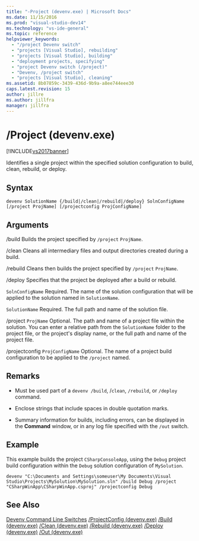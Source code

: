 ```yaml
---
title: "-Project (devenv.exe) | Microsoft Docs"
ms.date: 11/15/2016
ms.prod: "visual-studio-dev14"
ms.technology: "vs-ide-general"
ms.topic: reference
helpviewer_keywords:
  - "/project Devenv switch"
  - "projects [Visual Studio], rebuilding"
  - "projects [Visual Studio], building"
  - "deployment projects, specifying"
  - "project Devenv switch (/project)"
  - "Devenv, /project switch"
  - "projects [Visual Studio], cleaning"
ms.assetid: 8b07859c-3439-436d-9b9a-a8ee744eee30
caps.latest.revision: 15
author: jillre
ms.author: jillfra
manager: jillfra
---
```

# /Project (devenv.exe)
[!INCLUDE[vs2017banner](../../includes/vs2017banner.md)]

Identifies a single project within the specified solution configuration to build, clean, rebuild, or deploy.

## Syntax

```
devenv SolutionName {/build|/clean|/rebuild|/deploy} SolnConfigName
[/project ProjName] [/projectconfig ProjConfigName]
```

## Arguments
 /build
 Builds the project specified by `/project` `ProjName`.

 /clean
 Cleans all intermediary files and output directories created during a build.

 /rebuild
 Cleans then builds the project specified by `/project` `ProjName`.

 /deploy
 Specifies that the project be deployed after a build or rebuild.

 `SolnConfigName`
 Required. The name of the solution configuration that will be applied to the solution named in `SolutionName`.

 `SolutionName`
 Required. The full path and name of the solution file.

 /project `ProjName`
 Optional. The path and name of a project file within the solution. You can enter a relative path from the `SolutionName` folder to the project file, or the project's display name, or the full path and name of the project file.

 /projectconfig `ProjConfigName`
 Optional. The name of a project build configuration to be applied to the `/project` named.

## Remarks

- Must be used part of a `devenv /build`, /`clean`, `/rebuild`, or `/deploy` command.

- Enclose strings that include spaces in double quotation marks.

- Summary information for builds, including errors, can be displayed in the **Command** window, or in any log file specified with the `/out` switch.

## Example
 This example builds the project `CSharpConsoleApp`, using the `Debug` project build configuration within the `Debug` solution configuration of `MySolution`.

```
devenv "C:\Documents and Settings\someuser\My Documents\Visual Studio\Projects\MySolution\MySolution.sln" /build Debug /project "CSharpWinApp\CSharpWinApp.csproj" /projectconfig Debug
```

## See Also
 [Devenv Command Line Switches](../../ide/reference/devenv-command-line-switches.md)
 [/ProjectConfig (devenv.exe)](../../ide/reference/projectconfig-devenv-exe.md)
 [/Build (devenv.exe)](../../ide/reference/build-devenv-exe.md)
 [/Clean (devenv.exe)](../../ide/reference/clean-devenv-exe.md)
 [/Rebuild (devenv.exe)](../../ide/reference/rebuild-devenv-exe.md)
 [/Deploy (devenv.exe)](../../ide/reference/deploy-devenv-exe.md)
 [/Out (devenv.exe)](../../ide/reference/out-devenv-exe.md)
